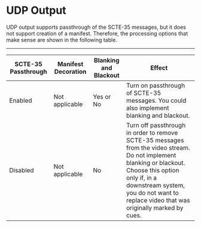 # UDP Output<a name="udp-ts-output"></a>

UDP output supports passthrough of the SCTE\-35 messages, but it does not support creation of a manifest\. Therefore, the processing options that make sense are shown in the following table\.


****  

| SCTE\-35 Passthrough | Manifest Decoration | Blanking and Blackout | Effect | 
| --- | --- | --- | --- | 
| Enabled | Not applicable | Yes or No | Turn on passthrough of SCTE\-35 messages\. You could also implement blanking and blackout\. | 
| Disabled | Not applicable | No |  Turn off passthrough in order to remove SCTE\-35 messages from the video stream\. Do not implement blanking or blackout\. Choose this option only if, in a downstream system, you do not want to replace video that was originally marked by cues\.   | 